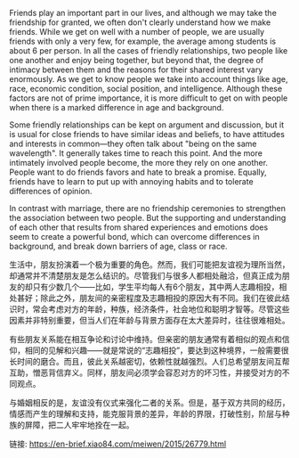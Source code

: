 Friends play an important part in our lives, and although we may take the friendship for granted, we often don't clearly understand how we make friends. While we get on well with a number of people, we are usually friends with only a very few, for example, the average among students is about 6 per person. In all the cases of friendly relationships, two people like one another and enjoy being together, but beyond that, the degree of intimacy between them and the reasons for their shared interest vary enormously. As we get to know people we take into account things like age, race, economic condition, social position, and intelligence. Although these factors are not of prime importance, it is more difficult to get on with people when there is a marked difference in age and background.

Some friendly relationships can be kept on argument and discussion, but it is usual for close friends to have similar ideas and beliefs, to have attitudes and interests in common—they often talk about "being on the same wavelength". It generally takes time to reach this point. And the more intimately involved people become, the more they rely on one another. People want to do friends favors and hate to break a promise. Equally, friends have to learn to put up with annoying habits and to tolerate differences of opinion.

In contrast with marriage, there are no friendship ceremonies to strengthen the association between two people. But the supporting and understanding of each other that results from shared experiences and emotions does seem to create a powerful bond, which can overcome differences in background, and break down barriers of age, class or race.


生活中，朋友扮演着一个极为重要的角色。然而，我们可能把友谊视为理所当然，却通常并不清楚朋友是怎么结识的。尽管我们与很多人都相处融洽，但真正成为朋友的却只有少数几个——比如，学生平均每人有6个朋友，其中两人志趣相投，相处甚好；除此之外，朋友间的亲密程度及志趣相投的原因大有不同。我们在彼此结识时，常会考虑对方的年龄，种族，经济条件，社会地位和聪明才智等。尽管这些因素并非特别重要，但当人们在年龄与背景方面存在太大差异时，往往很难相处。

有些朋友关系能在相互争论和讨论中维持。但亲密的朋友通常有着相似的观点和信仰，相同的见解和兴趣——就是常说的“志趣相投”，要达到这种境界，一般需要很长时间的磨合。而且，彼此关系越密切，依赖性就越强烈。人们总希望朋友间互帮互助，憎恶背信弃义。同样，朋友间必须学会容忍对方的坏习性，并接受对方的不同观点。

与婚姻相反的是，友谊没有仪式来强化二者的关系。但是，基于双方共同的经历，情感而产生的理解和支持，能克服背景的差异，年龄的界限，打破性别，阶层与种族的屏障，把二人牢牢地拴在一起。

链接: https://en-brief.xiao84.com/meiwen/2015/26779.html